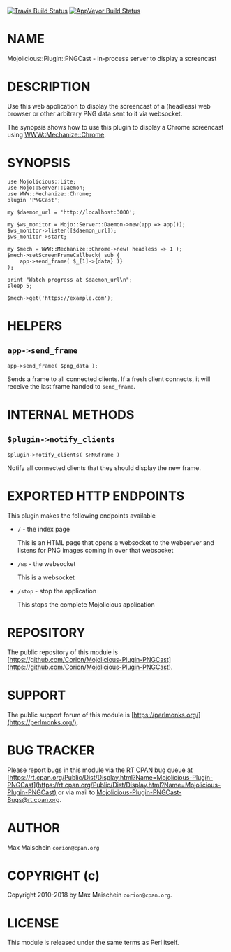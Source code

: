 
[![Travis Build Status](https://travis-ci.org/Corion/Mojolicious-Plugin-PNGCast.svg?branch=master)](https://travis-ci.org/Corion/Mojolicious-Plugin-PNGCast)
[![AppVeyor Build Status](https://ci.appveyor.com/api/projects/status/github/Corion/Mojolicious-Plugin-PNGCast?branch=master&svg=true)](https://ci.appveyor.com/project/Corion/Mojolicious-Plugin-PNGCast)

# NAME

Mojolicious::Plugin::PNGCast - in-process server to display a screencast

# DESCRIPTION

Use this web application to display the screencast of a (headless) web browser
or other arbitrary PNG data sent to it via websocket.

The synopsis shows how to use this plugin to display
a Chrome screencast using [WWW::Mechanize::Chrome](https://metacpan.org/pod/WWW::Mechanize::Chrome).

# SYNOPSIS

    use Mojolicious::Lite;
    use Mojo::Server::Daemon;
    use WWW::Mechanize::Chrome;
    plugin 'PNGCast';

    my $daemon_url = 'http://localhost:3000';

    my $ws_monitor = Mojo::Server::Daemon->new(app => app());
    $ws_monitor->listen([$daemon_url]);
    $ws_monitor->start;

    my $mech = WWW::Mechanize::Chrome->new( headless => 1 );
    $mech->setScreenFrameCallback( sub {
        app->send_frame( $_[1]->{data} )}
    );

    print "Watch progress at $daemon_url\n";
    sleep 5;

    $mech->get('https://example.com');

# HELPERS

## `app->send_frame`

    app->send_frame( $png_data );

Sends a frame to all connected clients. If a fresh client connects, it will
receive the last frame handed to `send_frame`.

# INTERNAL METHODS

## `$plugin->notify_clients`

    $plugin->notify_clients( $PNGframe )

Notify all connected clients that they should display the new frame.

# EXPORTED HTTP ENDPOINTS

This plugin makes the following endpoints available

- `/` - the index page

    This is an HTML page that opens a websocket to the webserver and listens for
    PNG images coming in over that websocket

- `/ws` - the websocket

    This is a websocket

- `/stop` - stop the application

    This stops the complete Mojolicious application

# REPOSITORY

The public repository of this module is
[https://github.com/Corion/Mojolicious-Plugin-PNGCast](https://github.com/Corion/Mojolicious-Plugin-PNGCast).

# SUPPORT

The public support forum of this module is [https://perlmonks.org/](https://perlmonks.org/).

# BUG TRACKER

Please report bugs in this module via the RT CPAN bug queue at
[https://rt.cpan.org/Public/Dist/Display.html?Name=Mojolicious-Plugin-PNGCast](https://rt.cpan.org/Public/Dist/Display.html?Name=Mojolicious-Plugin-PNGCast)
or via mail to [Mojolicious-Plugin-PNGCast-Bugs@rt.cpan.org](mailto:Mojolicious-Plugin-PNGCast-Bugs@rt.cpan.org).

# AUTHOR

Max Maischein `corion@cpan.org`

# COPYRIGHT (c)

Copyright 2010-2018 by Max Maischein `corion@cpan.org`.

# LICENSE

This module is released under the same terms as Perl itself.
